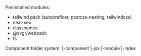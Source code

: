 Preinstalled modules:
- tailwind pack (autoprefixer, postcss-nesting, tailwindcss)
- next-seo
- classnames
- @svgr/webpack
- fs

Component folder system:
|-component
  |-jsx
  |-module
  |-index

